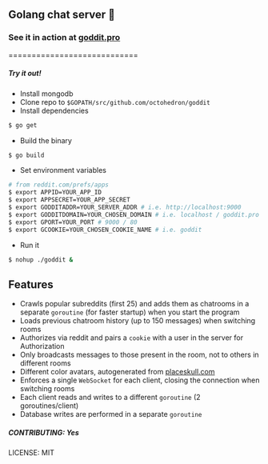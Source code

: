 ## Golang chat server 🏓
### See it in action at [goddit.pro](http://goddit.pro)

============================

##### Try it out!

+ Install mongodb
+ Clone repo to `$GOPATH/src/github.com/octohedron/goddit`
+ Install dependencies
```Bash
$ go get
```
+ Build the binary
```Bash
$ go build
```
+ Set environment variables
```Bash
# from reddit.com/prefs/apps
$ export APPID=YOUR_APP_ID
$ export APPSECRET=YOUR_APP_SECRET
$ export GODDITADDR=YOUR_SERVER_ADDR # i.e. http://localhost:9000
$ export GODDITDOMAIN=YOUR_CHOSEN_DOMAIN # i.e. localhost / goddit.pro
$ export GPORT=YOUR_PORT # 9000 / 80 
$ export GCOOKIE=YOUR_CHOSEN_COOKIE_NAME # i.e. goddit
```
+ Run it
```Bash
$ nohup ./goddit &
```

## Features

+ Crawls popular subreddits (first 25) and adds them as chatrooms in a separate `goroutine` (for faster startup) when you start the program
+ Loads previous chatroom history (up to 150 messages) when switching rooms
+ Authorizes via reddit and pairs a `cookie` with a user in the server for Authorization
+ Only broadcasts messages to those present in the room, not to others in different rooms
+ Different color avatars, autogenerated from [placeskull.com](http://placeskull.com)
+ Enforces a single `WebSocket` for each client, closing the connection when switching rooms
+ Each client reads and writes to a different `goroutine` (2 goroutines/client)
+ Database writes are performed in a separate `goroutine`

##### CONTRIBUTING: Yes

LICENSE: MIT

